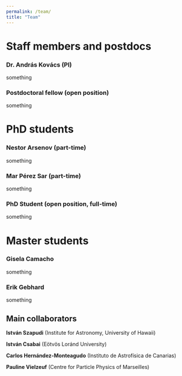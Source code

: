 ```yaml
---
permalink: /team/
title: "Team"
---
```

# Staff members and postdocs

### Dr. András Kovács (PI)
something

### Postdoctoral fellow (open position)
something

# PhD students
### Nestor Arsenov (part-time)
something

### Mar Pérez Sar (part-time)
something

### PhD Student (open position, full-time)
something

# Master students
### Gisela Camacho
something

### Erik Gebhard
something

## Main collaborators
**István Szapudi** (Institute for Astronomy, University of Hawaii)

**István Csabai** (Eötvös Loránd University)

**Carlos Hernández-Monteagudo** (Instituto de Astrofísica de Canarias)

**Pauline Vielzeuf** (Centre for Particle Physics of Marseilles)
